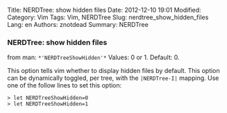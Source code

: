 Title: NERDTree: show hidden files
Date: 2012-12-10 19:01
Modified: 
Category: Vim
Tags: Vim, NERDTree
Slug: nerdtree_show_hidden_files
Lang: en
Authors: znotdead
Summary: NERDTree

### NERDTree: show hidden files

from man:
`*'NERDTreeShowHidden'*`
Values: 0 or 1. Default: 0.

This option tells vim whether to display hidden files by default.
This option can be dynamically toggled, per tree, with the `|NERDTree-I|` mapping.
Use one of the follow lines to set this option:
```vim
> let NERDTreeShowHidden=0
> let NERDTreeShowHidden=1
```
